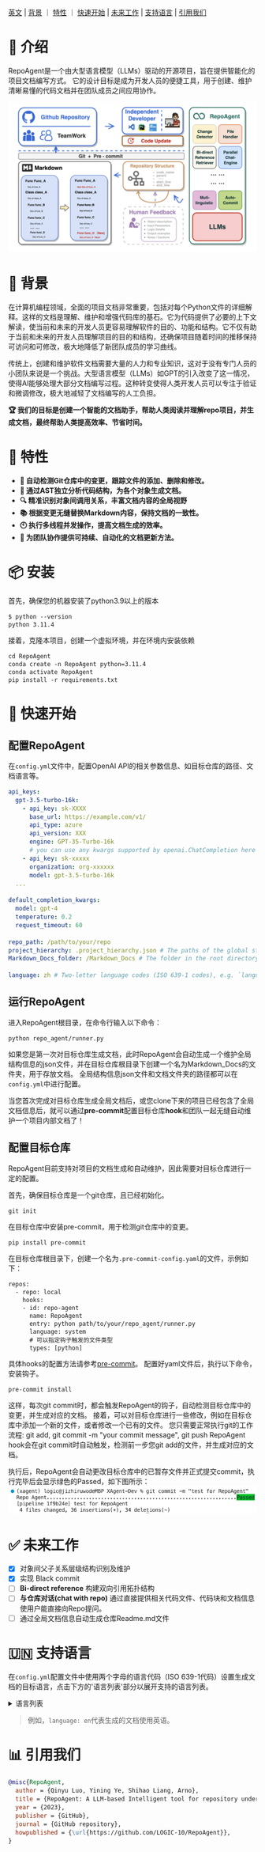 [英文](README.md) | [背景](#👾-背景) ｜ [特性](#🪭-特性) ｜ [快速开始](#📖-快速开始) | [未来工作](#✅-未来工作) | [支持语言](#🇺🇳-支持语言) | [引用我们](#📊-引用我们)

# 🤗 介绍

RepoAgent是一个由大型语言模型（LLMs）驱动的开源项目，旨在提供智能化的项目文档编写方式。
它的设计目标是成为开发人员的便捷工具，用于创建、维护清晰易懂的代码文档并在团队成员之间应用协作。

![RepoAgent](assets/images/RepoAgent.png)

# 👾 背景
在计算机编程领域，全面的项目文档非常重要，包括对每个Python文件的详细解释。这样的文档是理解、维护和增强代码库的基石。它为代码提供了必要的上下文解读，使当前和未来的开发人员更容易理解软件的目的、功能和结构。它不仅有助于当前和未来的开发人员理解项目的目的和结构，还确保项目随着时间的推移保持可访问和可修改，极大地降低了新团队成员的学习曲线。

传统上，创建和维护软件文档需要大量的人力和专业知识，这对于没有专门人员的小团队来说是一个挑战。大型语言模型（LLMs）如GPT的引入改变了这一情况，使得AI能够处理大部分文档编写过程。这种转变使得人类开发人员可以专注于验证和微调修改，极大地减轻了文档编写的人工负担。

**🏆 我们的目标是创建一个智能的文档助手，帮助人类阅读并理解repo项目，并生成文档，最终帮助人类提高效率、节省时间。**

# 🪭 特性

- **🤖 自动检测Git仓库中的变更，跟踪文件的添加、删除和修改。**
- **📝 通过AST独立分析代码结构，为各个对象生成文档。**
- **🔍 精准识别对象间调用关系，丰富文档内容的全局视野**
- **📚 根据变更无缝替换Markdown内容，保持文档的一致性。**
- **🕙 执行多线程并发操作，提高文档生成的效率。**
- **👭 为团队协作提供可持续、自动化的文档更新方法。**

# 📦 安装
首先，确保您的机器安装了python3.9以上的版本
```
$ python --version
python 3.11.4
```

接着，克隆本项目，创建一个虚拟环境，并在环境内安装依赖
```
cd RepoAgent
conda create -n RepoAgent python=3.11.4
conda activate RepoAgent
pip install -r requirements.txt
```

# 📖 快速开始
## 配置RepoAgent
在`config.yml`文件中，配置OpenAI API的相关参数信息、如目标仓库的路径、文档语言等。
```yaml
api_keys:
  gpt-3.5-turbo-16k:
    - api_key: sk-XXXX
      base_url: https://example.com/v1/
      api_type: azure
      api_version: XXX
      engine: GPT-35-Turbo-16k
      # you can use any kwargs supported by openai.ChatCompletion here
    - api_key: sk-xxxxx
      organization: org-xxxxxx
      model: gpt-3.5-turbo-16k
  ...

default_completion_kwargs:
  model: gpt-4
  temperature: 0.2
  request_timeout: 60

repo_path: /path/to/your/repo
project_hierarchy: .project_hierarchy.json # The paths of the global structure information json file
Markdown_Docs_folder: /Markdown_Docs # The folder in the root directory of your target repository to store the documentation.

language: zh # Two-letter language codes (ISO 639-1 codes), e.g. `language: en` for English. Refer to Supported Language for more languages.
```

## 运行RepoAgent
进入RepoAgent根目录，在命令行输入以下命令：
```
python repo_agent/runner.py
```
如果您是第一次对目标仓库生成文档，此时RepoAgent会自动生成一个维护全局结构信息的json文件，并在目标仓库根目录下创建一个名为Markdown_Docs的文件夹，用于存放文档。
全局结构信息json文件和文档文件夹的路径都可以在`config.yml`中进行配置。

当您首次完成对目标仓库生成全局文档后，或您clone下来的项目已经包含了全局文档信息后，就可以通过**pre-commit**配置目标仓库**hook**和团队一起无缝自动维护一个项目内部文档了！

## 配置目标仓库

RepoAgent目前支持对项目的文档生成和自动维护，因此需要对目标仓库进行一定的配置。

首先，确保目标仓库是一个git仓库，且已经初始化。
```
git init
```
在目标仓库中安装pre-commit，用于检测git仓库中的变更。
```
pip install pre-commit
```
在目标仓库根目录下，创建一个名为`.pre-commit-config.yaml`的文件，示例如下：
```
repos:
  - repo: local
    hooks:
    - id: repo-agent
      name: RepoAgent
      entry: python path/to/your/repo_agent/runner.py
      language: system
      # 可以指定钩子触发的文件类型
      types: [python]
```
具体hooks的配置方法请参考[pre-commit](https://pre-commit.com/#plugins)。
配置好yaml文件后，执行以下命令，安装钩子。
```
pre-commit install
```
这样，每次git commit时，都会触发RepoAgent的钩子，自动检测目标仓库中的变更，并生成对应的文档。
接着，可以对目标仓库进行一些修改，例如在目标仓库中添加一个新的文件，或者修改一个已有的文件。
您只需要正常执行git的工作流程: git add, git commit -m "your commit message", git push
RepoAgent hook会在git commit时自动触发，检测前一步您git add的文件，并生成对应的文档。

执行后，RepoAgent会自动更改目标仓库中的已暂存文件并正式提交commit，执行完毕后会显示绿色的Passed，如下图所示：
![Execution Result](assets/images/ExecutionResult.png)


# ✅ 未来工作

- [x] 对象间父子关系层级结构识别及维护
- [x] 实现 Black commit
- [ ] **Bi-direct reference** 构建双向引用拓扑结构
- [ ] **与仓库对话(chat with repo)** 通过直接提供相关代码文件、代码块和文档信息使用户能直接向Repo提问。
- [ ] 通过全局文档信息自动生成仓库Readme.md文件

# 🇺🇳 支持语言
在`config.yml`配置文件中使用两个字母的语言代码（ISO 639-1代码）设置生成文档的目标语言，点击下方的'语言列表'部分以展开支持的语言列表。

<details>
<summary>语言列表</summary>

| 国旗 | 语言代码 | 语言   |
|------|------|------------|
| 🇬🇧 | en   | English    |
| 🇪🇸 | es   | Spanish    |
| 🇫🇷 | fr   | French     |
| 🇩🇪 | de   | German     |
| 🇨🇳 | zh   | Chinese    |
| 🇯🇵 | ja   | Japanese   |
| 🇷🇺 | ru   | Russian    |
| 🇮🇹 | it   | Italian    |
| 🇰🇷 | ko   | Korean     |
| 🇳🇱 | nl   | Dutch      |
| 🇵🇹 | pt   | Portuguese |
| 🇸🇦 | ar   | Arabic     |
| 🇹🇷 | tr   | Turkish    |
| 🇸🇪 | sv   | Swedish    |
| 🇩🇰 | da   | Danish     |
| 🇫🇮 | fi   | Finnish    |
| 🇳🇴 | no   | Norwegian  |
| 🇵🇱 | pl   | Polish     |
| 🇨🇿 | cs   | Czech      |
| 🇭🇺 | hu   | Hungarian  |
| 🇬🇷 | el   | Greek      |
| 🇮🇱 | he   | Hebrew     |
| 🇹🇭 | th   | Thai       |
| 🇮🇳 | hi   | Hindi      |
| 🇧🇩 | bn   | Bengali    |

</details>

> 例如，`language: en`代表生成的文档使用英语。

# 📊 引用我们
```bibtex
@misc{RepoAgent,
  author = {Qinyu Luo, Yining Ye, Shihao Liang, Arno},
  title = {RepoAgent: A LLM-based Intelligent tool for repository understanding and documentation writing},
  year = {2023},
  publisher = {GitHub},
  journal = {GitHub repository},
  howpublished = {\url{https://github.com/LOGIC-10/RepoAgent}},
}
```

